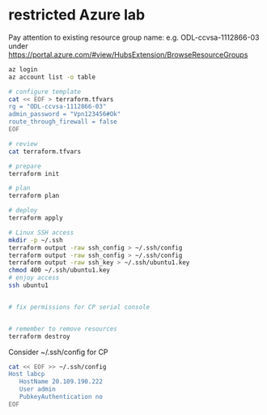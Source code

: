 # restricted Azure lab

Pay attention to existing resource group name:
e.g. ODL-ccvsa-1112866-03
under https://portal.azure.com/#view/HubsExtension/BrowseResourceGroups 

```bash
az login
az account list -o table
```

```bash
# configure template
cat << EOF > terraform.tfvars
rg = "ODL-ccvsa-1112866-03"
admin_password = "Vpn123456#Ok"
route_through_firewall = false
EOF

# review
cat terraform.tfvars

# prepare
terraform init

# plan
terraform plan

# deploy
terraform apply

# Linux SSH access
mkdir -p ~/.ssh
terraform output -raw ssh_config > ~/.ssh/config
terraform output -raw ssh_config > ~/.ssh/config
terraform output -raw ssh_key > ~/.ssh/ubuntu1.key
chmod 400 ~/.ssh/ubuntu1.key
# enjoy access
ssh ubuntu1


# fix permissions for CP serial console


# remember to remove resources
terraform destroy
```
Consider ~/.ssh/config for CP
```bash
cat << EOF >> ~/.ssh/config
Host labcp
   HostName 20.109.190.222
   User admin
   PubkeyAuthentication no
EOF
```